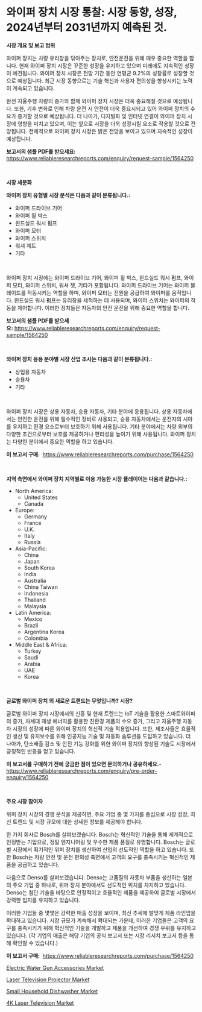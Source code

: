 <p><h1>와이퍼 장치 시장 통찰: 시장 동향, 성장, 2024년부터 2031년까지 예측된 것.</h1></p><p><strong>시장 개요 및 보고 범위</strong></p>
<p><p>와이퍼 장치는 차량 유리창을 닦아주는 장치로, 안전운전을 위해 매우 중요한 역할을 합니다. 현재 와이퍼 장치 시장은 꾸준한 성장을 유지하고 있으며 미래에도 지속적인 성장이 예견됩니다. 와이퍼 장치 시장은 전망 기간 동안 연평균 9.2%의 성장률로 성장할 것으로 예상됩니다. 최근 시장 동향으로는 기술 혁신과 사용자 편의성을 향상시키는 노력이 계속되고 있습니다.</p><p>완전 자율주행 차량의 증가와 함께 와이퍼 장치 시장은 더욱 중요해질 것으로 예상됩니다. 또한, 기후 변화로 인해 차량 운전 시 안전이 더욱 중요시되고 있어 와이퍼 장치의 수요가 증가할 것으로 예상됩니다. 더 나아가, 디지털화 및 인터넷 연결이 와이퍼 장치 시장에 영향을 미치고 있으며, 이는 앞으로 시장을 더욱 성장시킬 요소로 작용할 것으로 전망됩니다. 전체적으로 와이퍼 장치 시장은 밝은 전망을 보이고 있으며 지속적인 성장이 예상됩니다.</p></p>
<p><strong>보고서의 샘플 PDF를 받으세요:</strong> <a href="https://www.reliableresearchreports.com/enquiry/request-sample/1564250">https://www.reliableresearchreports.com/enquiry/request-sample/1564250</a></p>
<p>&nbsp;</p>
<p><strong>시장 세분화</strong></p>
<p><strong>와이퍼 장치 유형별 시장 분석은 다음과 같이 분류됩니다.:</strong></p>
<p><ul><li>와이퍼 드라이브 기어</li><li>와이퍼 휠 박스</li><li>윈드실드 워시 펌프</li><li>와이퍼 모터</li><li>와이퍼 스위치</li><li>워셔 제트</li><li>기타</li></ul></p>
<p>&nbsp;</p>
<p><p>와이퍼 장치 시장에는 와이퍼 드라이브 기어, 와이퍼 휠 박스, 윈드실드 워시 펌프, 와이퍼 모터, 와이퍼 스위치, 워셔 젯, 기타가 포함됩니다. 와이퍼 드라이브 기어는 와이퍼 블레이드를 작동시키는 역할을 하며, 와이퍼 모터는 전원을 공급하여 와이퍼를 움직입니다. 윈드실드 워시 펌프는 유리창을 세척하는 데 사용되며, 와이퍼 스위치는 와이퍼의 작동을 제어합니다. 이러한 장치들은 자동차의 안전 운전을 위해 중요한 역할을 합니다.</p></p>
<p><strong>보고서의 샘플 PDF를 받으세요:</strong>&nbsp;<a href="https://www.reliableresearchreports.com/enquiry/request-sample/1564250">https://www.reliableresearchreports.com/enquiry/request-sample/1564250</a></p>
<p>&nbsp;</p>
<p><strong> 와이퍼 장치 응용 분야별 시장 산업 조사는 다음과 같이 분류됩니다.:</strong></p>
<p><ul><li>상업용 자동차</li><li>승용차</li><li>기타</li></ul></p>
<p>&nbsp;</p>
<p><p>와이퍼 장치 시장은 상용 자동차, 승용 자동차, 기타 분야에 응용됩니다. 상용 자동차에서는 안전한 운전을 위해 필수적인 장비로 사용되고, 승용 자동차에서는 운전자의 시야를 유지하고 환경 요소로부터 보호하기 위해 사용됩니다. 기타 분야에서는 차량 외부의 다양한 조건으로부터 보호를 제공하거나 편리성을 높이기 위해 사용됩니다. 와이퍼 장치는 다양한 분야에서 중요한 역할을 하고 있습니다.</p></p>
<p><strong>이 보고서 구매:</strong>&nbsp; <a href="https://www.reliableresearchreports.com/purchase/1564250">https://www.reliableresearchreports.com/purchase/1564250</a></p>
<p>&nbsp;</p>
<p><strong>지역 측면에서 와이퍼 장치 지역별로 이용 가능한 시장 플레이어는 다음과 같습니다.:</strong></p>
<p><ul>
    <li>
        North America:
        <ul>
            <li>United States</li>
            <li>Canada</li>
        </ul>
    </li>
    <li>
        Europe:
        <ul>
            <li>Germany</li>
            <li>France</li>
            <li>U.K.</li>
            <li>Italy</li>
            <li>Russia</li>
        </ul>
    </li>
    <li>
        Asia-Pacific:
        <ul>
            <li>China</li>
            <li>Japan</li>
            <li>South Korea</li>
            <li>India</li>
            <li>Australia</li>
            <li>China Taiwan</li>
            <li>Indonesia</li>
            <li>Thailand</li>
            <li>Malaysia</li>
        </ul>
    </li>
    <li>
        Latin America:
        <ul>
            <li>Mexico</li>
            <li>Brazil</li>
            <li>Argentina Korea</li>
            <li>Colombia</li>
        </ul>
    </li>
    <li>
        Middle East & Africa:
        <ul>
            <li>Turkey</li>
            <li>Saudi</li>
            <li>Arabia</li>
            <li>UAE</li>
            <li>Korea</li>
        </ul>
    </li>
    </ul></p>
<p>&nbsp;</p>
<p><strong>글로벌 와이퍼 장치 의 새로운 트렌드는 무엇입니까? 시장?</strong></p>
<p><p>글로벌 와이퍼 장치 시장에서의 신흥 및 현재 트렌드는 IoT 기술을 활용한 스마트와이퍼의 증가, 차세대 재생 에너지를 활용한 친환경 제품의 수요 증가, 그리고 자율주행 자동차 시장의 성장에 따른 와이퍼 장치의 혁신적 기술 적용입니다. 또한, 제조사들은 효율적인 생산 및 유지보수를 위해 인공지능 기술 및 자동화 솔루션을 도입하고 있습니다. 더 나아가, 탄소배출 감소 및 안전 기능 강화를 위한 와이퍼 장치의 향상된 기술도 시장에서 긍정적인 반응을 얻고 있습니다.</p></p>
<p><strong>이 보고서를 구매하기 전에 궁금한 점이 있으면 문의하거나 공유하세요.</strong>- <a href="https://www.reliableresearchreports.com/enquiry/pre-order-enquiry/1564250">https://www.reliableresearchreports.com/enquiry/pre-order-enquiry/1564250</a></p>
<p>&nbsp;</p>
<p><strong>주요 시장 참여자</strong></p>
<p><p>위퍼 장치 시장의 경쟁 분석을 제공하면, 주요 기업 중 몇 가지를 중심으로 시장 성장, 최신 트렌드 및 시장 규모에 대한 상세한 정보를 제공해야 합니다.</p><p>한 가지 회사로 Bosch를 살펴보겠습니다. Bosch는 혁신적인 기술을 통해 세계적으로 인정받는 기업으로, 정밀 엔지니어링 및 우수한 제품 품질로 유명합니다. Bosch는 글로벌 시장에서 획기적인 위퍼 장치를 생산하여 산업의 선도적인 역할을 하고 있습니다. 또한 Bosch는 차량 안전 및 운전 편의성 측면에서 고객의 요구를 충족시키는 혁신적인 제품을 공급하고 있습니다. </p><p>다음으로 Denso를 살펴보겠습니다. Denso는 고품질의 자동차 부품을 생산하는 일본의 주요 기업 중 하나로, 위퍼 장치 분야에서도 선도적인 위치를 차지하고 있습니다. Denso는 첨단 기술을 바탕으로 안정적이고 효율적인 제품을 제공하여 글로벌 시장에서 강력한 입지를 유지하고 있습니다.</p><p>이러한 기업들 중 몇몇은 강력한 매출 성장을 보이며, 최신 추세에 발맞게 제품 라인업을 확대하고 있습니다. 시장 규모가 계속해서 확대되는 가운데, 이러한 기업들은 고객의 요구를 충족시키기 위해 혁신적인 기술을 개발하고 제품을 개선하여 경쟁 우위를 유지하고 있습니다. (각 기업의 매출은 해당 기업의 공식 보고서 또는 시장 리서치 보고서 등을 통해 확인할 수 있습니다.)</p></p>
<p><strong>이 보고서 구매:</strong>&nbsp;&nbsp;<a href="https://www.reliableresearchreports.com/purchase/1564250">https://www.reliableresearchreports.com/purchase/1564250</a></p>
<p><p><a href="https://github.com/prosalinda88/Market-Research-Report-List-3/blob/main/electric-water-gun-accessories-market.md">Electric Water Gun Accessories Market</a></p><p><a href="https://github.com/seekum/Market-Research-Report-List-1/blob/main/laser-television-projector-market.md">Laser Television Projector Market</a></p><p><a href="https://github.com/NorbertYates/Market-Research-Report-List-4/blob/main/small-household-dishwasher-market.md">Small Household Dishwasher Market</a></p><p><a href="https://github.com/nancykennedykellievqfqt2/Market-Research-Report-List-1/blob/main/4k-laser-television-market.md">4K Laser Television Market</a></p></p>

